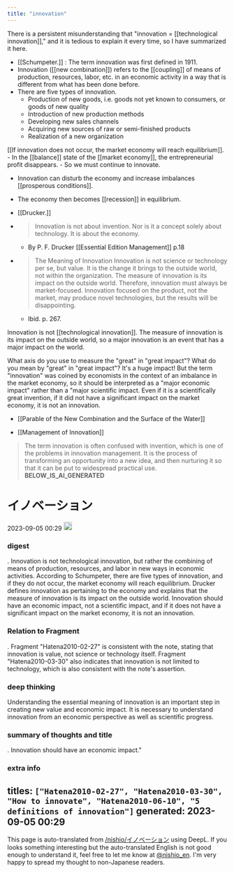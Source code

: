 ```yaml
---
title: "innovation"
---
```


There is a persistent misunderstanding that "innovation = [[technological innovation]]," and it is tedious to explain it every time, so I have summarized it here.

- [[Schumpeter.]] : The term innovation was first defined in 1911.
- Innovation ([[new combination]]) refers to the [[coupling]] of means of production, resources, labor, etc. in an economic activity in a way that is different from what has been done before.
- There are five types of innovation.
    - Production of new goods, i.e. goods not yet known to consumers, or goods of new quality
    - Introduction of new production methods
    - Developing new sales channels
    - Acquiring new sources of raw or semi-finished products
    - Realization of a new organization

[[If innovation does not occur, the market economy will reach equilibrium]].
    - In the [[balance]] state of the [[market economy]], the entrepreneurial profit disappears.
    - So we must continue to innovate.
- Innovation can disturb the economy and increase imbalances [[prosperous conditions]].
- The economy then becomes [[recession]] in equilibrium.


- [[Drucker.]]
- > Innovation is not about invention. Nor is it a concept solely about technology. It is about the economy.
    - By P. F. Drucker [[Essential Edition Management]] p.18
- > The Meaning of Innovation Innovation is not science or technology per se, but value. It is the change it brings to the outside world, not within the organization. The measure of innovation is its impact on the outside world. Therefore, innovation must always be market-focused. Innovation focused on the product, not the market, may produce novel technologies, but the results will be disappointing.
    - Ibid. p. 267.

Innovation is not [[technological innovation]]. The measure of innovation is its impact on the outside world, so a major innovation is an event that has a major impact on the world.

What axis do you use to measure the "great" in "great impact"? What do you mean by "great" in "great impact"? It's a huge impact! But the term "innovation" was coined by economists in the context of an imbalance in the market economy, so it should be interpreted as a "major economic impact" rather than a "major scientific impact. Even if it is a scientifically great invention, if it did not have a significant impact on the market economy, it is not an innovation.

- [[Parable of the New Combination and the Surface of the Water]]

- [[Management of Innovation]]
> The term innovation is often confused with invention, which is one of the problems in innovation management. It is the process of transforming an opportunity into a new idea, and then nurturing it so that it can be put to widespread practical use.
__BELOW_IS_AI_GENERATED__
# イノベーション
 2023-09-05 00:29 <img src='https://scrapbox.io/api/pages/nishio-en/omni/icon' alt='omni.icon' height="19.5"/>
### digest
.
Innovation is not technological innovation, but rather the combining of means of production, resources, and labor in new ways in economic activities. According to Schumpeter, there are five types of innovation, and if they do not occur, the market economy will reach equilibrium. Drucker defines innovation as pertaining to the economy and explains that the measure of innovation is its impact on the outside world. Innovation should have an economic impact, not a scientific impact, and if it does not have a significant impact on the market economy, it is not an innovation.

### Relation to Fragment
.
Fragment "Hatena2010-02-27" is consistent with the note, stating that innovation is value, not science or technology itself. Fragment "Hatena2010-03-30" also indicates that innovation is not limited to technology, which is also consistent with the note's assertion.

### deep thinking
Understanding the essential meaning of innovation is an important step in creating new value and economic impact. It is necessary to understand innovation from an economic perspective as well as scientific progress.

### summary of thoughts and title
.
Innovation should have an economic impact."

### extra info
titles: `["Hatena2010-02-27", "Hatena2010-03-30", "How to innovate", "Hatena2010-06-10", "5 definitions of innovation"]`
generated: 2023-09-05 00:29
---
This page is auto-translated from [/nishio/イノベーション](https://scrapbox.io/nishio/イノベーション) using DeepL. If you looks something interesting but the auto-translated English is not good enough to understand it, feel free to let me know at [@nishio_en](https://twitter.com/nishio_en). I'm very happy to spread my thought to non-Japanese readers.